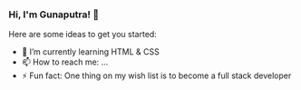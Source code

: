 ### Hi, I'm Gunaputra! 👋


Here are some ideas to get you started:

- 🌱 I’m currently learning HTML & CSS 
- 📫 How to reach me: ...
- ⚡ Fun fact: One thing on my wish list is to become a full stack developer


